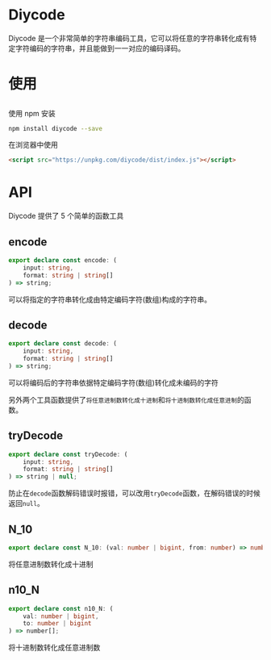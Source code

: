 # Diycode

Diycode 是一个非常简单的字符串编码工具，它可以将任意的字符串转化成有特定字符编码的字符串，并且能做到一一对应的编码译码。

# 使用

##

使用 npm 安装

```bash
npm install diycode --save
```

在浏览器中使用

```html
<script src="https://unpkg.com/diycode/dist/index.js"></script>
```

# API

Diycode 提供了 5 个简单的函数工具

## encode

```ts
export declare const encode: (
	input: string,
	format: string | string[]
) => string;
```

可以将指定的字符串转化成由特定编码字符(数组)构成的字符串。

## decode

```ts
export declare const decode: (
	input: string,
	format: string | string[]
) => string;
```

可以将编码后的字符串依据特定编码字符(数组)转化成未编码的字符

另外两个工具函数提供了`将任意进制数转化成十进制`和`将十进制数转化成任意进制`的函数。

## tryDecode

```ts
export declare const tryDecode: (
	input: string,
	format: string | string[]
) => string | null;
```

防止在`decode`函数解码错误时报错，可以改用`tryDecode`函数，在解码错误的时候返回`null`。

## N_10

```ts
export declare const N_10: (val: number | bigint, from: number) => number;
```

将任意进制数转化成十进制

## n10_N

```ts
export declare const n10_N: (
	val: number | bigint,
	to: number | bigint
) => number[];
```

将十进制数转化成任意进制数
